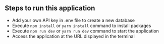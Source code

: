 ## Steps to run this application
- Add your own API key in .env file to create a new database
- Execute `npm install` or `yarn install` command to install packages
- Execute `npm run dev` or `yarn run dev` command to start the application
- Access the application at the URL displayed in the terminal
